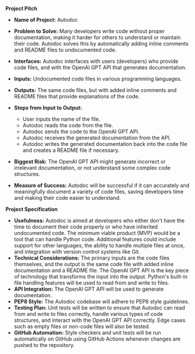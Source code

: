 **Project Pitch**

-   **Name of Project:** Autodoc
-   **Problem to Solve:** Many developers write code without proper documentation, making it harder for others to understand or maintain their code. Autodoc solves this by automatically adding inline comments and README files to undocumented code.
-   **Interfaces:** Autodoc interfaces with users (developers) who provide code files, and with the OpenAI GPT API that generates documentation.
-   **Inputs:** Undocumented code files in various programming languages.
-   **Outputs:** The same code files, but with added inline comments and README files that provide explanations of the code.

-   **Steps from Input to Output:**
	-   User inputs the name of the file.
	-   Autodoc reads the code from the file.
	-   Autodoc sends the code to the OpenAI GPT API.
	-   Autodoc receives the generated documentation from the API.
	-   Autodoc writes the generated documentation back into the code file and creates a README file if necessary.


-   **Biggest Risk:** The OpenAI GPT API might generate incorrect or irrelevant documentation, or not understand some complex code structures.
-   **Measure of Success:** Autodoc will be successful if it can accurately and meaningfully document a variety of code files, saving developers time and making their code easier to understand.

**Project Specification**

-   **Usefulness:** Autodoc is aimed at developers who either don't have the time to document their code properly or who have inherited undocumented code. The minimum viable product (MVP) would be a tool that can handle Python code. Additional features could include support for other languages, the ability to handle multiple files at once, and integration with version control systems like Git.
-   **Technical Considerations:** The primary inputs are the code files themselves, and the output is the same code file with added inline documentation and a README file. The OpenAI GPT API is the key piece of technology that transforms the input into the output. Python's built-in file handling features will be used to read from and write to files.
-   **API Integration:** The OpenAI GPT API will be used to generate documentation.
-   **PEP8 Style:** The Autodoc codebase will adhere to PEP8 style guidelines.
-   **Testing Plan:** Unit tests will be written to ensure that Autodoc can read from and write to files correctly, handle various types of code structures, and interact with the OpenAI GPT API correctly. Edge cases such as empty files or non-code files will also be tested.
-   **GitHub Automation:** Style checkers and unit tests will be run automatically on GitHub using GitHub Actions whenever changes are pushed to the repository.
